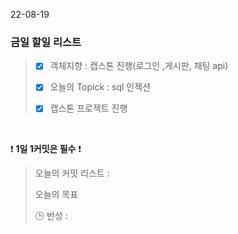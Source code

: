 22-08-19
### 금일 할일 리스트


> - [X]  객체지향 : 캡스톤 진행(로그인 ,게시판, 채팅 api)
>
> - [X]  오늘의 Topick :  sql 인젝션
>
> - [X] 캡스톤 프로젝트 진행
>

<br/>

❗ **1일 1커밋은 필수** ❗
> 오늘의 커밋 리스트 :
>
> 오늘의 목표
>
> 🕒 반성 :
>
>
>

<br/>
